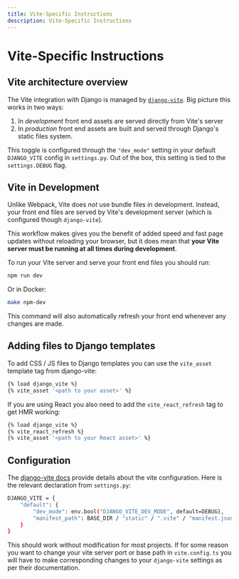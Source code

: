 ```yaml
---
title: Vite-Specific Instructions
description: Vite-Specific Instructions
---
```


Vite-Specific Instructions
===========================

## Vite architecture overview

The Vite integration with Django is managed by [`django-vite`](https://github.com/MrBin99/django-vite).
Big picture this works in two ways:

1. In *development* front end assets are served directly from Vite's server
2. In *production* front end assets are built and served through Django's static files system.

This toggle is configured through the `"dev_mode"` setting in your default `DJANGO_VITE` config in `settings.py`.
Out of the box, this setting is tied to the `settings.DEBUG` flag.

## Vite in Development

Unlike Webpack, Vite does *not* use bundle files in development.
Instead, your front end files are served by Vite's development server (which is configured though `django-vite`).

This workflow makes gives you the benefit of added speed and fast page updates without reloading your browser,
but it does mean that **your Vite server must be running at all times during development**.

To run your Vite server and serve your front end files you should run:

```bash
npm run dev
```

Or in Docker:

```bash
make npm-dev
```
This command will also automatically refresh your front end whenever any changes are made. 

## Adding files to Django templates

To add CSS / JS files to Django templates you can use the `vite_asset` template tag from django-vite:

```bash
{% load django_vite %}
{% vite_asset '<path to your asset>' %}
```

If you are using React you also need to add the `vite_react_refresh` tag to get HMR working:

```bash
{% load django_vite %}
{% vite_react_refresh %}
{% vite_asset '<path to your React asset>' %}
```

## Configuration

The [django-vite docs](https://github.com/MrBin99/django-vite) provide details about the vite configuration.
Here is the relevant declaration from `settings.py`:

```bash
DJANGO_VITE = {
    "default": {
        "dev_mode": env.bool("DJANGO_VITE_DEV_MODE", default=DEBUG),
        "manifest_path": BASE_DIR / "static" / ".vite" / "manifest.json",
    }
}
```

This should work without modification for most projects.
If for some reason you want to change your vite server port or base path in `vite.config.ts` you will have to make
corresponding changes to your `django-vite` settings as per their documentation.
